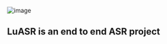 
![image](https://user-images.githubusercontent.com/32317033/184304908-66996503-d202-4b08-abc9-6129fdf8a92c.png)

## LuASR is an end to end ASR project
